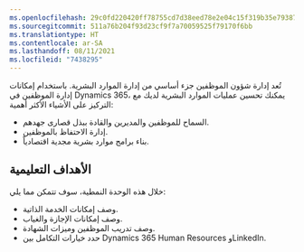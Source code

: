 ```yaml
---
ms.openlocfilehash: 29c0fd220420ff78755cd7d38eed78e2e04c15f319b35e79387e16f550c825b6
ms.sourcegitcommit: 511a76b204f93d23cf9f7a70059525f79170f6bb
ms.translationtype: HT
ms.contentlocale: ar-SA
ms.lasthandoff: 08/11/2021
ms.locfileid: "7438295"
---
```

تُعد إدارة شؤون الموظفين جزء أساسي من إدارة الموارد البشرية. باستخدام إمكانات إدارة الموظفين في Dynamics 365، يمكنك تحسين عمليات الموارد البشرية لديك مع التركيز على الأشياء الأكثر أهمية:

 -  السماح للموظفين والمديرين والقادة ببذل قصارى جهدهم.
 -  إدارة الاحتفاظ بالموظفين.
 -  بناء برامج موارد بشرية مجدية اقتصادياً.

## <a name="learning-objectives"></a>الأهداف التعليمية

خلال هذه الوحدة النمطية، سوف تتمكن مما يلي:

 -  وصف إمكانات الخدمة الذاتية.
 -  وصف إمكانات الإجازة والغياب.
 -  وصف تدريب الموظفين وميزات الشهادة.
 -  حدد خيارات التكامل بين Dynamics 365 Human Resources وLinkedIn.
